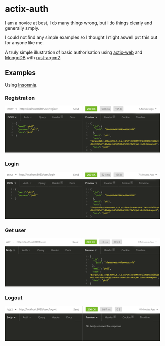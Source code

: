 # actix-auth

I am a novice at best, I do many things wrong, but I do things clearly and generally simply.

I could not find any simple examples so I thought I might aswell put this out for anyone like me.

A truly simple illustration of basic authorisation using [actix-web](https://actix.rs/) and [MongoDB](https://github.com/mongodb/mongo-rust-driver) with [rust-argon2](https://github.com/sru-systems/rust-argon2).

## Examples

Using [Insomnia](https://insomnia.rest/).

### Registration

<img width="600" src="https://github.com/JonathanWoollett-Light/actix-auth/blob/master/examples/registration.png">

### Login

<img width="600" src="https://github.com/JonathanWoollett-Light/actix-auth/blob/master/examples/login.png">

### Get user

<img width="600" src="https://github.com/JonathanWoollett-Light/actix-auth/blob/master/examples/get-user.png">

### Logout

<img width="600" src="https://github.com/JonathanWoollett-Light/actix-auth/blob/master/examples/logout.png">
